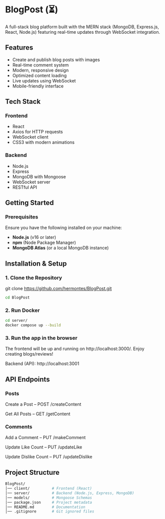 # BlogPost (⏳)

A full-stack blog platform built with the MERN stack (MongoDB, Express.js, React, Node.js) featuring real-time updates through WebSocket integration.

## Features

- Create and publish blog posts with images
- Real-time comment system
- Modern, responsive design
- Optimized content loading
- Live updates using WebSocket
- Mobile-friendly interface

## Tech Stack

### Frontend
- React
- Axios for HTTP requests
- WebSocket client
- CSS3 with modern animations

### Backend
- Node.js
- Express
- MongoDB with Mongoose
- WebSocket server
- RESTful API

## Getting Started

### Prerequisites  
Ensure you have the following installed on your machine:  
- **Node.js** (v16 or later)  
- **npm** (Node Package Manager)  
- **MongoDB Atlas** (or a local MongoDB instance)  

## Installation & Setup  

### 1. Clone the Repository  

git clone https://github.com/hermontes/BlogPost.git
```bash
cd BlogPost
```

### 2. Run Docker

```bash
cd server/
docker compose up --build
```

### 3. Run the app in the browser

The frontend will be up and running on http://localhost:3000/. Enjoy creating blogs/reviews!

Backend (API): http://localhost:3001

## API Endpoints
### Posts
Create a Post – POST /createContent

Get All Posts – GET /getContent
### Comments
Add a Comment – PUT /makeComment

Update Like Count – PUT /updateLike

Update Dislike Count – PUT /updateDislike

## Project Structure

```bash
BlogPost/
│── client/          # Frontend (React)
│── server/          # Backend (Node.js, Express, MongoDB)
│── models/          # Mongoose Schemas
│── package.json     # Project metadata
│── README.md        # Documentation
│── .gitignore       # Git ignored files
```

